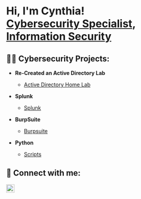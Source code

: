 <h1>Hi, I'm Cynthia! <br/><a href="https://github.com/Cyberscriber/Cyberscriber">Cybersecurity Specialist</a>, <a href="https://www.linkedin.com/in/cynthiaecunningham">Information Security</a> </h1>

<h2>👨‍💻 Cybersecurity Projects:</h2>

- <b>Re-Created an Active Directory Lab</b>
  - [Active Directory Home Lab](https://github.com/cyberscriber")

- <b>Splunk </b>
  -  [Splunk](https://github.com/github.com/cyberscriber")
    
- <b>BurpSuite </b>
  - [Burpsuite](https://github.com/jgithub.com/cyberscriber")
  
- <b>Python</b>
  - [Scripts](https://github.com/github.com/cyberscriber")

<h2> 🤳 Connect with me:</h2>

[<img align="left" alt="CynthiaCunningham | LinkedIn" width="22px" src="https://cdn.jsdelivr.net/npm/simple-icons@v3/icons/linkedin.svg" />][linkedin]





[linkedin]: [https://linkedin.com/in/cynthiaecunningham]

<!--

